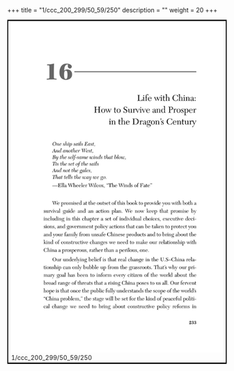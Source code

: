 +++
title = "1/ccc_200_299/50_59/250"
description = ""
weight = 20
+++

<table style="border:2px solid black;max-width:800px;max-height:800px;" 
><tr><td><img class="center-fit-jpg"
src="/jpg_/out_jpg_dbc_250.jpg"  >1/ccc_200_299/50_59/250</img></td></tr></table>